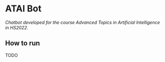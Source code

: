# ATAI Bot
*Chatbot developed for the course Advanced Topics in Artificial Intelligence in HS2022*.

## How to run
TODO